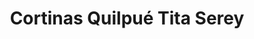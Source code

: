 ---
title: "Cortinas Quilpué Tita Serey"
url: /quilpue/cortinas-quilpue-tita-serey/
shop: Gardinen
---